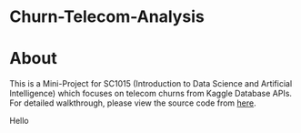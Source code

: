 # Churn-Telecom-Analysis

# About
This is a Mini-Project for SC1015 (Introduction to Data Science and Artificial Intelligence) which focuses on telecom churns from Kaggle Database APIs. For detailed walkthrough, please view the source code from <a href="https://github.com/FeoniX97/Churn-Telecom-Analysis/blob/main/Predictive%20Modelling.ipynb">here</a>.

Hello
